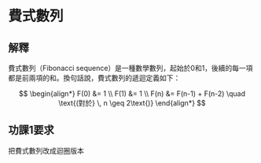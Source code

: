 # 費式數列

## 解釋
費式數列（Fibonacci sequence）是一種數學數列，起始於0和1，後續的每一項都是前兩項的和。換句話說，費式數列的遞迴定義如下：

$$
\begin{align*}
F(0) &= 1 \\
F(1) &= 1 \\
F(n) &= F(n-1) + F(n-2) \quad \text{(對於} \, n \geq 2\text{)}
\end{align*}
$$

## 功課1要求
把費式數列改成迴圈版本
